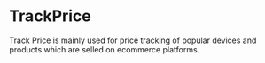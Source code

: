 # TrackPrice
Track Price is mainly used for price tracking of popular devices and products which are selled on ecommerce platforms.
